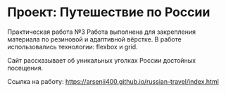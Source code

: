 # Проект: Путешествие по России

Практическая работа №3
Работа выполнена для закрепления материала по резиновой и адаптивной вёрстке.
В работе использовались технологии: flexbox и grid.

Сайт рассказывает об уникальных уголках России достойных посещения.

Ссылка на работу: https://arsenii400.github.io/russian-travel/index.html
